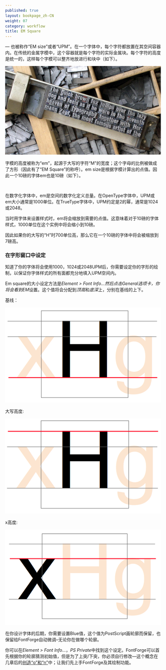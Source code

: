 ```yaml
---
published: true
layout: bookpage_zh-CN
weight: 07
category: workflow
title: EM Square
---
```


&mdash; 也被称作“EM size”或者“UPM”。在一个字体中，每个字符都放置在其空间容器内。在传统的金属字模中，这个容器就是每个字符的实际金属块。每个字符的高度是统一的，这样每个字模可以整齐地放进行和块中（如下）。

<img src="../en-US/images/MetalTypeZoomIn.JPG" alt>

字模的高度被称为“em”，起源于大写的字符“M”的宽度；这个字母的比例被做成了方形（因此有了“EM Square”的称呼）。em size是根据字模计算出的点值。因此一个10磅的字体em也是10磅（如下）。
 
<img src="../en-US/images/em-metal-type.svg" alt>

在数字化字体中，em是空间的数字化定义总量。在OpenType字体中，UPM或em大小通常是1000单位。在TrueType字体中，UPM约定是2的幂，通常是1024或2048。

当时用字体来设置样式时，em将会缩放到需要的点值。这意味着对于10磅的字体样式，1000单位在这个实例中将会缩小到10磅。

因此如果你的大写的“H”时700单位高，那么它在一个10磅的字体中将会被缩放到7磅高。

### 在字形窗口中设定

知道了你的字体将会使用1000，1024或2048UPM后，你需要设定你的字形的绘制，以保证你字体样式的所有面都充分地填入UPM空间内。

Em square的大小设定方法是*Element > Font Info&hellip;*然后点击General选项卡，你将会看到*EM*设置。这个值将会分配到*顶高*和*底深*上，分别在基线的上下。

基线：

<img src="../en-US/images/baseline.png" alt>

大写高度:

<img src="../en-US/images/capheight.png" alt>

x高度:

<img src="../en-US/images/xheight.png" alt>

在你设计字体的后期，你需要设置Blue值，这个值为PostScript画轮廓而保留，也保留给FontForge自动微调&ndash;无论你在做哪个轮廓。

你可以在*Element > Font Info&hellip;*，*PS Private*中找到这个设定。FontForge可以首先根据你的轮廓猜测初始值，但是为了上突/下突，你必须自行修改&mdash;这个概念在几章后的[创造“o”和“n”][“Creating ‘o’ and ‘n’”]中；让我们先上手FontForge及其绘制功能。

[“Creating ‘o’ and ‘n’”]: Creating_o_and_n.html
